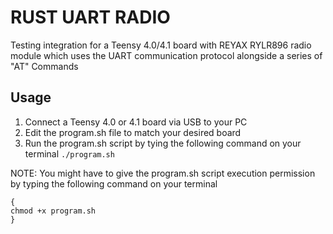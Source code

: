 # RUST UART RADIO
Testing integration for a Teensy 4.0/4.1 board with REYAX RYLR896 radio module which uses the UART communication protocol alongside a series of "AT" Commands

## Usage
1. Connect a Teensy 4.0 or 4.1 board via USB to your PC
2. Edit the program.sh file to match your desired board
3. Run the program.sh script by tying the following command on your terminal `./program.sh`

NOTE: You might have to give the program.sh script execution permission by typing the following command on your terminal 

```
{
chmod +x program.sh
}
```
